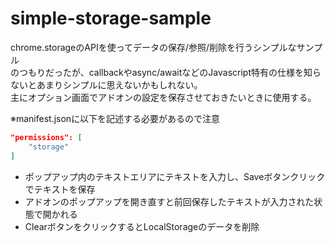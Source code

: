 # simple-storage-sample

chrome.storageのAPIを使ってデータの保存/参照/削除を行うシンプルなサンプル  
のつもりだったが、callbackやasync/awaitなどのJavascript特有の仕様を知らないとあまりシンプルに思えないかもしれない。  
主にオプション画面でアドオンの設定を保存させておきたいときに使用する。

※manifest.jsonに以下を記述する必要があるので注意  

```json
"permissions": [
    "storage"
]
```

- ポップアップ内のテキストエリアにテキストを入力し、Saveボタンクリックでテキストを保存
- アドオンのポップアップを開き直すと前回保存したテキストが入力された状態で開かれる
- ClearボタンをクリックするとLocalStorageのデータを削除